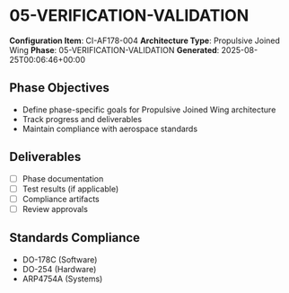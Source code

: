 # 05-VERIFICATION-VALIDATION

**Configuration Item**: CI-AF178-004
**Architecture Type**: Propulsive Joined Wing
**Phase**: 05-VERIFICATION-VALIDATION
**Generated**: 2025-08-25T00:06:46+00:00

## Phase Objectives
- Define phase-specific goals for Propulsive Joined Wing architecture
- Track progress and deliverables
- Maintain compliance with aerospace standards

## Deliverables
- [ ] Phase documentation
- [ ] Test results (if applicable)
- [ ] Compliance artifacts
- [ ] Review approvals

## Standards Compliance
- DO-178C (Software)
- DO-254 (Hardware)
- ARP4754A (Systems)
